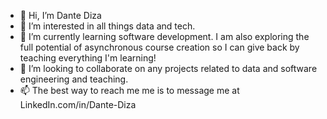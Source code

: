 - 👋 Hi, I’m Dante Diza
- 👀 I’m interested in all things data and tech.
- 🌱 I’m currently learning software development. I am also exploring the full potential of asynchronous course creation so I can give back by teaching everything I'm learning!
- 💞️ I’m looking to collaborate on any projects related to data and software engineering and teaching.
- 📫 The best way to reach me me is to message me at LinkedIn.com/in/Dante-Diza

<!---
ddiza/ddiza is a ✨ special ✨ repository because its `README.md` (this file) appears on your GitHub profile.
You can click the Preview link to take a look at your changes.
--->
